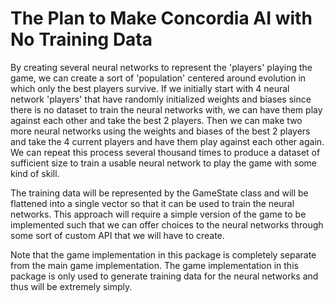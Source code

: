 # The Plan to Make Concordia AI with No Training Data

By creating several neural networks to represent the 
'players' playing the game, we can create a sort of 
'population' centered around evolution in which only
the best players survive. If we initially start with 4
neural network 'players' that have randomly initialized
weights and biases since there is no dataset to train
the neural networks with, we can have them play against 
each other and take the best 2 players. Then we can
make two more neural networks using the weights and biases
of the best 2 players and take the 4 current players and
have them play against each other again. We can repeat this
process several thousand times to produce a dataset
of sufficient size to train a usable neural network to 
play the game with some kind of skill. 

The training data will be represented by the GameState 
class and will be flattened into a single vector so that
it can be used to train the neural networks. This approach 
will require a simple version of the game to be implemented
such that we can offer choices to the neural networks through
some sort of custom API that we will have to create.

Note that the game implementation in this package is completely
separate from the main game implementation. The game implementation
in this package is only used to generate training data for the
neural networks and thus will be extremely simply. 